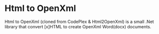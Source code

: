 # Html to OpenXml
Html to OpenXml (cloned from CodePlex &amp; Html2OpenXml) is a small .Net library that convert [x]HTML to create OpenXml Word(docx) documents.
